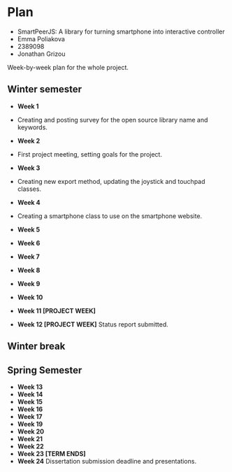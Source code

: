 # Plan

* SmartPeerJS: A library for turning smartphone into interactive controller
* Emma Poliakova
* 2389098
* Jonathan Grizou

Week-by-week plan for the whole project. 

## Winter semester

* **Week 1**
* Creating and posting survey for the open source library name and keywords.

* **Week 2**
* First project meeting, setting goals for the project.

* **Week 3**
* Creating new export method, updating the joystick and touchpad classes.

* **Week 4**
* Creating a smartphone class to use on the smartphone website. 

* **Week 5**
* **Week 6**
* **Week 7**
* **Week 8**
* **Week 9**
* **Week 10**
* **Week 11 [PROJECT WEEK]**
* **Week 12 [PROJECT WEEK]** Status report submitted.


## Winter break

## Spring Semester

* **Week 13**
* **Week 14**
* **Week 15**
* **Week 16**
* **Week 17**
* **Week 19**
* **Week 20**
* **Week 21**
* **Week 22**
* **Week 23 [TERM ENDS]**
* **Week 24** Dissertation submission deadline and presentations.


